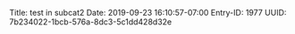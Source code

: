 Title: test in subcat2
Date: 2019-09-23 16:10:57-07:00
Entry-ID: 1977
UUID: 7b234022-1bcb-576a-8dc3-5c1dd428d32e

